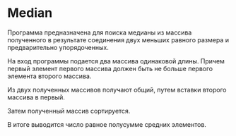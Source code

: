 # Median
Программа предназначена для поиска медианы из массива полученного в результате соединения двух меньших равного размера
и предварительно упорядоченных.

На вход программы подается два массива одинаковой длины. Причем первый элемент первого массива должен быть не больше
первого элемента второго массива.

Из двух полученных массивов получают общий, путем вставки второго массива в первый.

Затем полученный массив сортируется.

В итоге выводится число равное полусумме средних элементов.
